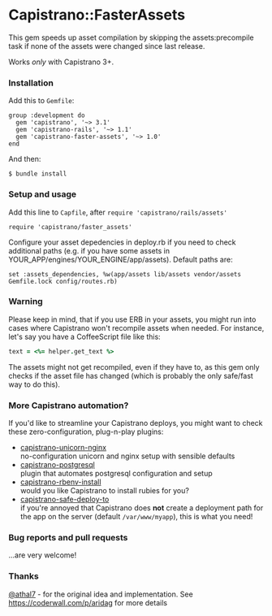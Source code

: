 # Capistrano::FasterAssets

This gem speeds up asset compilation by skipping the assets:precompile task if none of the assets were changed
since last release.

Works *only* with Capistrano 3+.

### Installation

Add this to `Gemfile`:

    group :development do
      gem 'capistrano', '~> 3.1'
      gem 'capistrano-rails', '~> 1.1'
      gem 'capistrano-faster-assets', '~> 1.0'
    end

And then:

    $ bundle install

### Setup and usage

Add this line to `Capfile`, after `require 'capistrano/rails/assets'`

    require 'capistrano/faster_assets'
    
Configure your asset depedencies in deploy.rb if you need to check additional paths (e.g. if you have some assets in YOUR_APP/engines/YOUR_ENGINE/app/assets). Default paths are:

    set :assets_dependencies, %w(app/assets lib/assets vendor/assets Gemfile.lock config/routes.rb)
    
### Warning

Please keep in mind, that if you use ERB in your assets, you might run into cases where Capistrano won't recompile assets when needed. For instance, let's say you have a CoffeeScript file like this:

```coffee
text = <%= helper.get_text %>
```

The assets might not get recompiled, even if they have to, as this gem only checks if the asset file has changed (which is probably the only safe/fast way to do this).

### More Capistrano automation?

If you'd like to streamline your Capistrano deploys, you might want to check
these zero-configuration, plug-n-play plugins:

- [capistrano-unicorn-nginx](https://github.com/bruno-/capistrano-unicorn-nginx)<br/>
no-configuration unicorn and nginx setup with sensible defaults
- [capistrano-postgresql](https://github.com/bruno-/capistrano-postgresql)<br/>
plugin that automates postgresql configuration and setup
- [capistrano-rbenv-install](https://github.com/bruno-/capistrano-rbenv-install)<br/>
would you like Capistrano to install rubies for you?
- [capistrano-safe-deploy-to](https://github.com/bruno-/capistrano-safe-deploy-to)<br/>
if you're annoyed that Capistrano does **not** create a deployment path for the
app on the server (default `/var/www/myapp`), this is what you need!

### Bug reports and pull requests

...are very welcome!

### Thanks

[@athal7](https://github.com/athal7) - for the original idea and implementation. See https://coderwall.com/p/aridag
for more details
